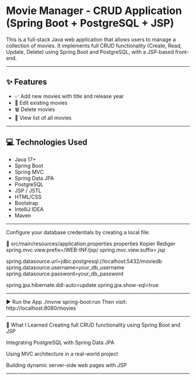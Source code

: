 # Movie Manager - CRUD Application (Spring Boot + PostgreSQL + JSP)

This is a full-stack Java web application that allows users to manage a collection of movies. It implements full CRUD functionality (Create, Read, Update, Delete) using Spring Boot and PostgreSQL, with a JSP-based front-end.

---

## ✨ Features

- ✅ Add new movies with title and release year
- 📝 Edit existing movies
- 🗑️ Delete movies
- 📄 View list of all movies

---

## 💻 Technologies Used

- Java 17+
- Spring Boot
- Spring MVC
- Spring Data JPA
- PostgreSQL
- JSP / JSTL
- HTML/CSS
- Bootstrap
- IntelliJ IDEA
- Maven

---

Configure your database credentials by creating a local file:

📁 src/main/resources/application.properties
properties
Kopier
Rediger
spring.mvc.view.prefix=/WEB-INF/jsp/
spring.mvc.view.suffix=.jsp

spring.datasource.url=jdbc:postgresql://localhost:5432/moviedb
spring.datasource.username=your_db_username
spring.datasource.password=your_db_password

spring.jpa.hibernate.ddl-auto=update
spring.jpa.show-sql=true

---

▶️ Run the App
./mvnw spring-boot:run
Then visit: http://localhost:8080/movies

---

🧠 What I Learned
Creating full CRUD functionality using Spring Boot and JSP

Integrating PostgreSQL with Spring Data JPA

Using MVC architecture in a real-world project

Building dynamic server-side web pages with JSP

---
